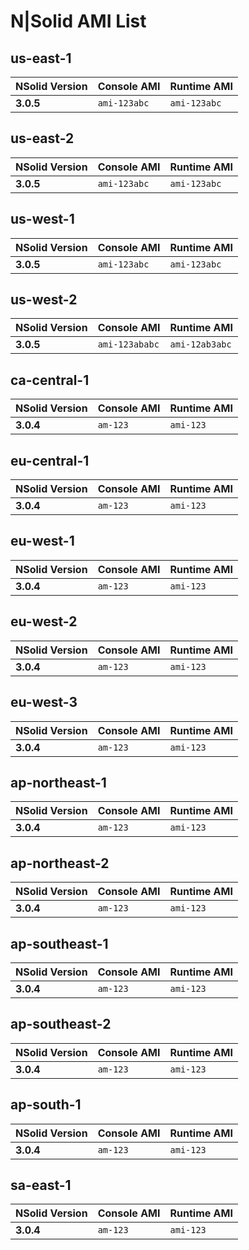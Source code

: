 # N|Solid AMI List

## us-east-1

| NSolid Version |   Console AMI  |  Runtime AMI   |
|----------------|----------------|----------------|
|   **3.0.5**    | `ami-123abc` | `ami-123abc` |


## us-east-2

| NSolid Version |   Console AMI  |  Runtime AMI   |
|----------------|----------------|----------------|
|   **3.0.5**    | `ami-123abc` | `ami-123abc` |


## us-west-1

| NSolid Version |   Console AMI  |  Runtime AMI   |
|----------------|----------------|----------------|
|   **3.0.5**    | `ami-123abc` | `ami-123abc` |


## us-west-2

| NSolid Version |   Console AMI  |  Runtime AMI   |
|----------------|----------------|----------------|
|   **3.0.5**    | `ami-123ababc` | `ami-12ab3abc` |


## ca-central-1

| NSolid Version | Console AMI | Runtime AMI |
|----------------|-------------|-------------|
|   **3.0.4**    |  `am-123`   |  `ami-123`  |


## eu-central-1

| NSolid Version | Console AMI | Runtime AMI |
|----------------|-------------|-------------|
|   **3.0.4**    |  `am-123`   |  `ami-123`  |


## eu-west-1

| NSolid Version | Console AMI | Runtime AMI |
|----------------|-------------|-------------|
|   **3.0.4**    |  `am-123`   |  `ami-123`  |


## eu-west-2

| NSolid Version | Console AMI | Runtime AMI |
|----------------|-------------|-------------|
|   **3.0.4**    |  `am-123`   |  `ami-123`  |


## eu-west-3

| NSolid Version | Console AMI | Runtime AMI |
|----------------|-------------|-------------|
|   **3.0.4**    |  `am-123`   |  `ami-123`  |


## ap-northeast-1

| NSolid Version | Console AMI | Runtime AMI |
|----------------|-------------|-------------|
|   **3.0.4**    |  `am-123`   |  `ami-123`  |


## ap-northeast-2

| NSolid Version | Console AMI | Runtime AMI |
|----------------|-------------|-------------|
|   **3.0.4**    |  `am-123`   |  `ami-123`  |


## ap-southeast-1

| NSolid Version | Console AMI | Runtime AMI |
|----------------|-------------|-------------|
|   **3.0.4**    |  `am-123`   |  `ami-123`  |


## ap-southeast-2

| NSolid Version | Console AMI | Runtime AMI |
|----------------|-------------|-------------|
|   **3.0.4**    |  `am-123`   |  `ami-123`  |


## ap-south-1

| NSolid Version | Console AMI | Runtime AMI |
|----------------|-------------|-------------|
|   **3.0.4**    |  `am-123`   |  `ami-123`  |


## sa-east-1

| NSolid Version | Console AMI | Runtime AMI |
|----------------|-------------|-------------|
|   **3.0.4**    |  `am-123`   |  `ami-123`  |
